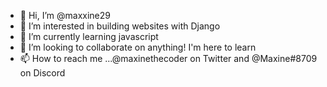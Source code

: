 - 👋 Hi, I’m @maxxine29
- 👀 I’m interested in building websites with Django
- 🌱 I’m currently learning javascript
- 💞️ I’m looking to collaborate on anything! I'm here to learn
- 📫 How to reach me ...@maxinethecoder on Twitter and @Maxine#8709 on Discord

<!---
maxxine29/maxxine29 is a ✨ special ✨ repository because its `README.md` (this file) appears on your GitHub profile.
You can click the Preview link to take a look at your changes.
--->
